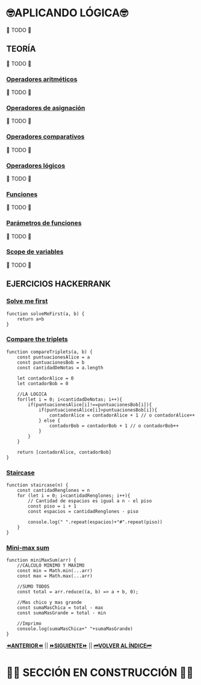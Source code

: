# 🤓APLICANDO LÓGICA🤓
🦺 TODO 🦺
## TEORÍA
🦺 TODO 🦺
### [Operadores aritméticos]()
🦺 TODO 🦺
### [Operadores de asignación]()
🦺 TODO 🦺
### [Operadores comparativos]()
🦺 TODO 🦺
### [Operadores lógicos]()
🦺 TODO 🦺
### [Funciones]()
🦺 TODO 🦺
### [Parámetros de funciones]()
🦺 TODO 🦺
### [Scope de variables]()
🦺 TODO 🦺

## EJERCICIOS HACKERRANK

### [Solve me first](https://www.hackerrank.com/challenges/solve-me-first/problem)
    function solveMeFirst(a, b) {
        return a+b
    }

### [Compare the triplets](https://www.hackerrank.com/challenges/compare-the-triplets/problem)
    function compareTriplets(a, b) {
        const puntuacionesAlice = a
        const puntuacionesBob = b
        const cantidadDeNotas = a.length 

        let contadorAlice = 0
        let contadorBob = 0
        
        //LA LOGICA
        for(let i = 0; i<cantidadDeNotas; i++){
            if(puntuacionesAlice[i]!==puntuacionesBob[i]){
                if(puntuacionesAlice[i]>puntuacionesBob[i]){
                    contadorAlice = contadorAlice + 1 // o contadorAlice++
                } else {
                    contadorBob = contadorBob + 1 // o contadorBob++
                }
            }
        }

        return [contadorAlice, contadorBob]
    }
### [Staircase](https://www.hackerrank.com/challenges/staircase/problem)
    function staircase(n) {
        const cantidadRenglones = n
        for (let i = 0; i<cantidadRenglones; i++){
            // Cantidad de espacios es igual a n - el piso
            const piso = i + 1
            const espacios = cantidadRenglones - piso

            console.log(" ".repeat(espacios)+"#".repeat(piso))
        }
    }

### [Mini-max sum](https://www.hackerrank.com/challenges/mini-max-sum/problem)
    function miniMaxSum(arr) {
        //CALCULO MINIMO Y MAXIMO
        const min = Math.min(...arr)
        const max = Math.max(...arr)

        //SUMO TODOS
        const total = arr.reduce((a, b) => a + b, 0);

        //Mas chico y mas grande
        const sumaMasChica = total - max 
        const sumaMasGrande = total - min 

        //Imprimo
        console.log(sumaMasChica+" "+sumaMasGrande)
    }

[**⏪ANTERIOR⏪**](https://github.com/lucasdellasala/intro-desarrollo-web/blob/main/clases/clase-00.md) ||
[**⏩SIGUIENTE⏩**](https://github.com/lucasdellasala/intro-desarrollo-web/blob/main/clases/clase-02.md) ||
[**⏮VOLVER AL ÍNDICE⏮**](https://github.com/lucasdellasala/intro-desarrollo-web)
# 🚧🚧 SECCIÓN EN CONSTRUCCIÓN 🚧🚧